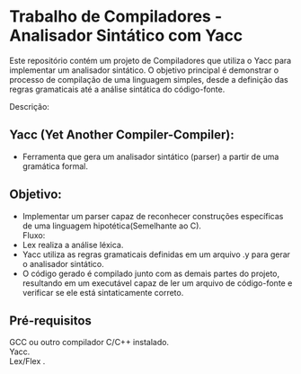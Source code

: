 # Trabalho de Compiladores - Analisador Sintático com Yacc
Este repositório contém um projeto de Compiladores que utiliza o Yacc para implementar um analisador sintático. O objetivo principal é demonstrar o processo de compilação de uma linguagem simples, desde a definição das regras gramaticais até a análise sintática do código-fonte.<br/>

Descrição:<br/>
## Yacc (Yet Another Compiler-Compiler): 
- Ferramenta que gera um analisador sintático (parser) a partir de uma gramática formal.<br/>
## Objetivo:<br/>
- Implementar um parser capaz de reconhecer construções específicas de uma linguagem hipotética(Semelhante ao C).<br/>
Fluxo:<br/>
- Lex realiza a análise léxica.<br/>
- Yacc utiliza as regras gramaticais definidas em um arquivo .y para gerar o analisador sintático.<br/>
- O código gerado é compilado junto com as demais partes do projeto, resultando em um executável capaz de ler um arquivo de código-fonte e verificar se ele está sintaticamente correto.<br/>
## Pré-requisitos
GCC ou outro compilador C/C++ instalado.<br/>
Yacc.<br/>
Lex/Flex .<br/>
